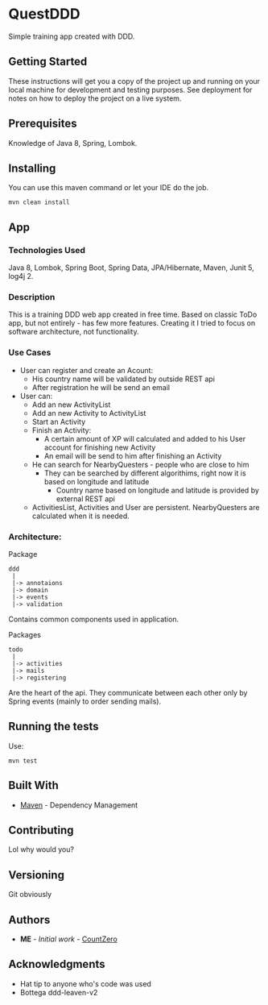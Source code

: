 # QuestDDD

Simple training app created with DDD. 

## Getting Started

These instructions will get you a copy of the project up and running on your local machine for development and testing purposes. See deployment for notes on how to deploy the project on a live system.

## Prerequisites

Knowledge of Java 8, Spring, Lombok. 


## Installing

You can use this maven command or let your IDE do the job.

```
mvn clean install
```

## App 

### Technologies Used

Java 8, Lombok, Spring Boot, Spring Data, JPA/Hibernate, Maven, Junit 5, log4j 2.  

### Description

This is a training DDD web app created in free time. Based on classic ToDo app, but not entirely - has few more features. Creating it I tried to focus on software architecture, not functionality. 

### Use Cases

- User can register and create an Acount:
  - His country name will be validated by outside REST api
  - After registration he will be send an email
- User can:
  - Add an new ActivityList
  - Add an new Activity to ActivityList
  - Start an Activity
  - Finish an Activity:
    - A certain amount of XP will calculated and added to his User account for finishing new Activity
    - An email will be send to him after finishing an Activity
  - He can search for NearbyQuesters - people who are close to him
    - They can be searched by different algorithims, right now it is based on longitude and latitude
      - Country name based on longitude and latitude is provided by external REST api
  - ActivitiesList, Activities and User are persistent. NearbyQuesters are calculated when it is needed. 
  
### Architecture:

Package

```
ddd
 |
 |-> annotaions
 |-> domain
 |-> events
 |-> validation
```

Contains common components used in application. 


Packages

```
todo
 |
 |-> activities
 |-> mails
 |-> registering
```

Are the heart of the api. They communicate between each other only by Spring events (mainly to order sending mails). 



## Running the tests

Use:

```
mvn test
```

## Built With

* [Maven](https://maven.apache.org/) - Dependency Management

## Contributing

Lol why would you? 

## Versioning

Git obviously

## Authors

* **ME** - *Initial work* - [CountZero](https://github.com/GraphZero)

## Acknowledgments

* Hat tip to anyone who's code was used
* Bottega ddd-leaven-v2

